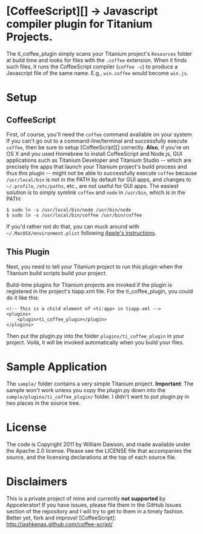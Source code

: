 # [CoffeeScript][] -> Javascript compiler plugin for Titanium Projects.

The ti_coffee_plugin simply scans your Titanium project's `Resources` folder at build time and looks for files with the `.coffee` extension. When it finds such files, it runs the CoffeeScript compiler (`coffee -c`) to produce a Javascript file of the same name.  E.g., `win.coffee` would become `win.js`.

# Setup

## CoffeeScript

First, of course, you'll need the `coffee` command available on your system.  If you can't go out to a command-line/terminal and successfully execute `coffee`, then be sure to setup [CoffeeScript][] correctly.  **Also**, if you're on OS X and you used Homebrew to install CoffeeScript and Node.js, GUI applications such as Titanium Developer and Titanium Studio -- which are precisely the apps that launch your Titanium project's build process and thus this plugin -- might not be able to successfully execute `coffee` because `/usr/local/bin` is not in the PATH by default for GUI apps, and changes to `~/.profile`, `/etc/paths`, etc., are not useful for GUI apps.  The easiest solution is to simply symlink `coffee` and `node` in `/usr/bin`, which is in the PATH:

    $ sudo ln -s /usr/local/bin/node /usr/bin/node
	$ sudo ln -s /usr/local/bin/coffee /usr/bin/coffee

If you'd rather not do that, you can muck around with `~/.MacOSX/environment.plist` following [Apple's instructions](http://developer.apple.com/library/mac/#qa/qa1067/_index.html).

## This Plugin

Next, you need to tell your Titanium project to run this plugin when the Titanium build scripts build your project.

Build-time plugins for Titanium projects are invoked if the plugin is registered in the project's tiapp.xml file.  For the ti_coffee_plugin, you could do it like this:

	<!-- This is a child element of <ti:app> in tiapp.xml -->
	<plugins>
		<plugin>ti_coffee_plugin</plugin>
	</plugins>

Then put the plugin.py into the folder `plugins/ti_coffee_plugin` in your project.  Voilà, it will be invoked automatically when you build your files.

# Sample Application

The `sample/` folder contains a very simple Titanium project.  **Important**: The sample won't work unless you copy the plugin.py down into the `sample/plugins/ti_coffee_plugin/` folder.  I didn't want to put plugin.py in two places in the source tree.

# License

The code is Copyright 2011 by William Dawson, and made available under the Apache 2.0 license.  Please see the LICENSE file that accompanies the source, and the licensing declarations at the top of each source file.

# Disclaimers

This is a private project of mine and currently **not supported** by Appcelerator!  If you have issues, please file them in the GitHub Issues section of the repository and I will try to get to them in a timely fashion.  Better yet, fork and improve!
[CoffeeScript]: http://jashkenas.github.com/coffee-script/
